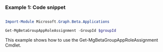 ### Example 1: Code snippet

```powershell

Import-Module Microsoft.Graph.Beta.Applications

Get-MgBetaGroupAppRoleAssignment -GroupId $groupId

```
This example shows how to use the Get-MgBetaGroupAppRoleAssignment Cmdlet.

